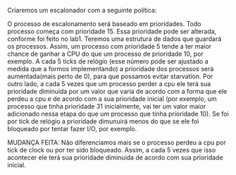 Criaremos um escalonador com a seguinte política:

O processo de escalonamento será baseado em prioridades. Todo processo começa com prioridade 15. Essa prioridade pode ser alterada, conforme foi feito no lab1.
Teremos uma estrutura de dados que guardará os processos. Assim, um processo com prioridade 5 tende a ter maior chance de ganhar a CPU do que um processo de prioridade 10, por exemplo. A cada 5 ticks de relógio (esse número pode ser ajustado a medida que a formos implementando) a prioridade dos processos será aumentada(mais perto de 0), para que possamos evitar starvation. Por outro lado, a cada 5 vezes que um processo perder a cpu ele terá sua prioridade diminuída por um valor que varia de acordo com a forma que ele perdeu a cpu e de acordo com a sua prioridade inicial (por exemplo, um processo que tinha prioridade 31 inicialmente, vai ter um valor maior adicionado nessa etapa do que um processo que tinha prioridade 10). Se foi por tick de relógio a prioridade dimunuirá menos do que se ele foi bloqueado por tentar fazer I/O, por exemplo.

MUDANÇA FEITA:
Não diferenciamos mais se o processo perdeu a cpu por tick de clock ou por ter sido bloqueado. Assim, a cada 5 vezes que isso acontecer ele terá sua prioridade diminuída de acordo com sua prioridade inicial.
